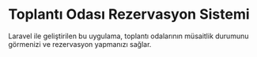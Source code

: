 # Toplantı Odası Rezervasyon Sistemi
Laravel ile geliştirilen bu uygulama, toplantı odalarının müsaitlik durumunu görmenizi ve rezervasyon yapmanızı sağlar.

